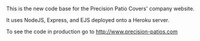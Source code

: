This is the new code base for the Precision Patio Covers' company website.

It uses NodeJS, Express, and EJS deployed onto a Heroku server.

To see the code in production go to http://www.precision-patios.com